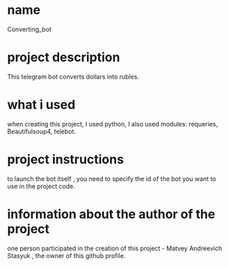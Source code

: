 # name
Converting_bot

# project description
This telegram bot converts dollars into rubles.

# what i used
when creating this project, I used python, I also used modules: requeries, Beautifulsoup4, telebot.

# project instructions
to launch the bot itself , you need to specify the id of the bot you want to use in the project code.

# information about the author of the project
one person participated in the creation of this project - Matvey Andreevich Stasyuk , the owner of this github profile.
